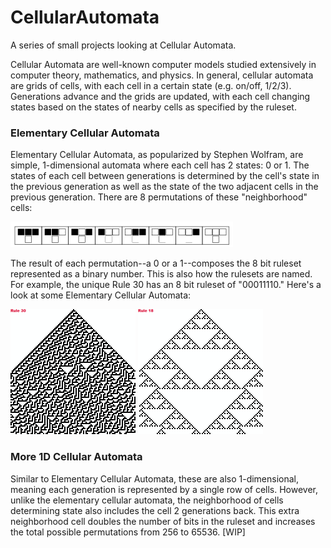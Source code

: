 # CellularAutomata
A series of small projects looking at Cellular Automata.

Cellular Automata are well-known computer models studied extensively in computer theory, mathematics, and physics. In general, cellular automata are grids of cells, with each cell in a certain state (e.g. on/off, 1/2/3). Generations advance and the grids are updated, with each cell changing states based on the states of nearby cells as specified by the ruleset.

### Elementary Cellular Automata
Elementary Cellular Automata, as popularized by Stephen Wolfram, are simple, 1-dimensional automata where each cell has 2 states: 0 or 1. The states of each cell between generations is determined by the cell's state in the previous generation as well as the state of the two adjacent cells in the previous generation. There are 8 permutations of these "neighborhood" cells:

![Alt text](/ElementaryCellularAutomata/photos/ruleset.png?raw=true "The 8 permutations")

The result of each permutation--a 0 or a 1--composes the 8 bit ruleset represented as a binary number. This is also how the rulesets are named. For example, the unique Rule 30 has an 8 bit ruleset of "00011110." Here's a look at some Elementary Cellular Automata:

![Alt text](/ElementaryCellularAutomata/photos/rule30.png?raw=true "Rule 30") 
![Alt text](/ElementaryCellularAutomata/photos/rule18.png?raw=true "Rule 18") 

### More 1D Cellular Automata
Similar to Elementary Cellular Automata, these are also 1-dimensional, meaning each generation is represented by a single row of cells. However, unlike the elementary cellular automata, the neighborhood of cells determining state also includes the cell 2 generations back. This extra neighborhood cell doubles the number of bits in the ruleset and increases the total possible permutations from 256 to 65536.
[WIP]
